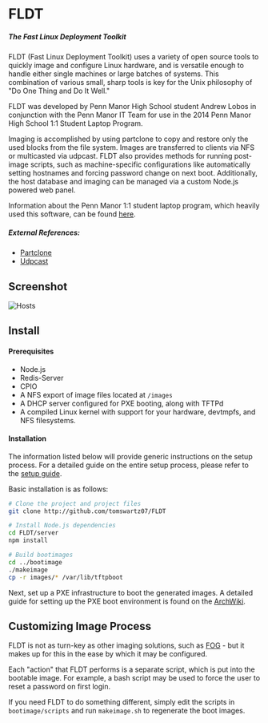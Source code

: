 FLDT
====

##### The Fast Linux Deployment Toolkit

FLDT (Fast Linux Deployment Toolkit) uses a variety of open source tools to
quickly image and configure Linux hardware, and is versatile enough to handle
either single machines or large batches of systems.
This combination of various small, sharp tools is key for the Unix philosophy of
"Do One Thing and Do It Well."

FLDT was developed by Penn Manor High School student Andrew Lobos in conjunction
with the Penn Manor IT Team for use in the 2014 Penn Manor High School 1:1
Student Laptop Program.

Imaging is accomplished by using partclone to copy and restore only the used
blocks from the file system. Images are transferred to clients via NFS or
multicasted via udpcast. FLDT also provides methods for running post-image
scripts, such as machine-specific configurations like automatically setting
hostnames and forcing password change on next boot. Additionally, the host
database and imaging can be managed via a custom Node.js powered web panel.

Information about the Penn Manor 1:1 student laptop
program, which heavily used this software, can be found
[here](http://www.pennmanor.net/techblog/?page_id=1561).

##### External References:

- [Partclone](http://partclone.org/)
- [Udpcast](http://www.udpcast.linux.lu)

## Screenshot
![Hosts](https://raw.githubusercontent.com/tomswartz07/FLDT/master/screenshots/3.png)


## Install
#### Prerequisites
* Node.js
* Redis-Server
* CPIO
* A NFS export of image files located at `/images`
* A DHCP server configured for PXE booting, along with TFTPd
* A compiled Linux kernel with support for your hardware, devtmpfs, and NFS filesystems.


#### Installation
The information listed below will provide generic instructions on the setup process.
For a detailed guide on the entire setup process, please refer to the [setup guide](setup.md).

Basic installation is as follows:
```bash
# Clone the project and project files
git clone http://github.com/tomswartz07/FLDT

# Install Node.js dependencies
cd FLDT/server
npm install

# Build bootimages
cd ../bootimage
./makeimage
cp -r images/* /var/lib/tftpboot
```

Next, set up a PXE infrastructure to boot the generated images.
A detailed guide for setting up the PXE boot environment is found on the [ArchWiki](https://wiki.archlinux.org/index.php/PXE#Server_setup).

## Customizing Image Process
FLDT is not as turn-key as other imaging solutions, such as [FOG](http://www.fogproject.org/) - but it makes up for this in the ease by which it may be configured.

Each "action" that FLDT performs is a separate script, which is put into the bootable image.
For example, a bash script may be used to force the user to reset a password on first login.

If you need FLDT to do something different, simply edit the scripts in `bootimage/scripts` and run `makeimage.sh` to regenerate the boot images.
